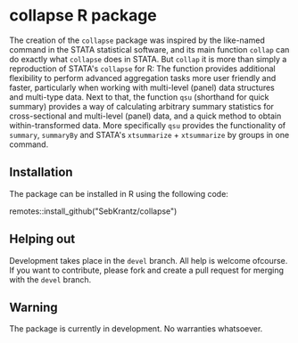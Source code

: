 # collapse R package

The creation of the `collapse` package was inspired by the like-named command in the STATA statistical software,
and its main function `collap` can do exactly what `collapse` does in STATA. But `collap` it is more than simply a reproduction of STATA's `collapse` for R: The function provides additional flexibility to perform advanced aggregation tasks more user friendly and faster, particularly when working with multi-level (panel) data structures and multi-type data. Next to that,
the function `qsu` (shorthand for quick summary) provides a way of calculating arbitrary summary statistics for cross-sectional and multi-level (panel) data, and a quick method to obtain within-transformed data. More specifically `qsu` provides the functionality of `summary`, `summaryBy` and STATA's `xtsummarize` + `xtsummarize` by groups in one command. 


## Installation

The package can be installed in R using the following code:

remotes::install_github("SebKrantz/collapse")

## Helping out

Development takes place in the `devel` branch. All help is welcome ofcourse. If you want to contribute, please fork and create a pull request for merging with the `devel` branch.

## Warning

The package is currently in development. No warranties whatsoever.
